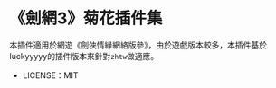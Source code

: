 《劍網3》菊花插件集
==================
本插件適用於網遊《劍俠情緣網絡版參》，由於遊戲版本較多，本插件基於luckyyyyy的插件版本來針對```zhtw```做適應。

* LICENSE：MIT
